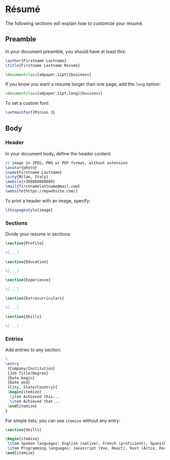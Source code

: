<!--
// ┌───────────────────────────────────────────────────────────────┐
// │ Contents of USAGE-RESUME.md                                   │
// ├───────────────────────────────────────────────────────────────┘
// │
// ├──┐Résumé
// │  ├── Preamble
// │  └──┐Body
// │     ├── Header
// │     ├── Sections
// │     └── Entries
// │
// └───────────────────────────────────────────────────────────────
-->

# Résumé

The following sections will explain how to customize your résumé.

## Preamble

In your document preamble, you should have at least this:

```latex
\author{Firstname Lastname}
\title{Firstname Lastname Resume}

\documentclass[a4paper,11pt]{business}
```

If you know you want a resume longer than one page, add the `long` option:

```latex
\documentclass[a4paper,11pt,long]{business}
```

To set a custom font:

```latex
\setmainfont{Minion 3}
```

## Body

### Header

In your document body, define the header content:

```latex
// image in JPEG, PNG or PDF format, without extension
\avatar{photo}
\name{Firstname Lastname}
\city{Milan, Italy}
\mobile{+398888888888}
\mail{firstnamelastname@mail.com}
\website{https://mywebsite.com/}
```

To print a header with an image, specify:

```latex
\thispagestyle{image}
```

### Sections

Divide your resume in sections:

```latex
\section{Profile}

%[...]
 
\section{Education}

%[...]

\section{Experience}

%[...]

\section{Extracurriculars}

%[...]

\section{Skills}

%[...]
```

### Entries

Add entries to any section:

```latex
% 
\entry
 {Company/Institution}
 {Job Title/Degree}
 {Date begin}
 {Date end}
 {City, State/Country}{
 \begin{itemize}
  \item Achieved this...
  \item Achieved that...
 \end{itemize}
}
```

For simple lists, you can use `itemize` without any entry:

```latex
\section{Skills}

\begin{itemize}
 \item Spoken languages: English (native), French (proficient), Spanish (intermediate)
 \item Programming languages: Javascript (Vue, React), Rust (Actix, Rocket)
\end{itemize}
```
